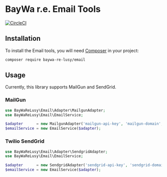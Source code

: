 BayWa r.e. Email Tools
======================

[![CircleCI](https://circleci.com/gh/baywa-re-lusy/email/tree/main.svg?style=svg)](https://circleci.com/gh/baywa-re-lusy/email/tree/main)

## Installation

To install the Email tools, you will need [Composer](http://getcomposer.org/) in your project:

```bash
composer require baywa-re-lusy/email
```

## Usage

Currently, this library supports MailGun and SendGrid.

### MailGun
```php
use BayWaReLusy\Email\Adapter\MailgunAdapter;
use BayWaReLusy\Email\EmailService;

$adapter      = new MailgunAdapter('mailgun-api-key', 'mailgun-domain', 'https://api.eu.mailgun.net/');
$emailService = new EmailService($adapter);
```

### Twilio SendGrid
```php
use BayWaReLusy\Email\Adapter\SendgridAdapter;
use BayWaReLusy\Email\EmailService;

$adapter      = new SendgridAdapter('sendgrid-api-key', 'sendgrid-domain');
$emailService = new EmailService($adapter);
```
